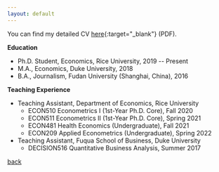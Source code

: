 ```yaml
---
layout: default
---
```


You can find my detailed CV [here](https://www.dropbox.com/s/rzwt1c8cn13x0da/sunjintao_cv.pdf?dl=0/){:target="_blank"} (PDF).

**Education**

*   Ph.D. Student, Economics, Rice University, 2019 -- Present
*   M.A., Economics, Duke University, 2018
*   B.A., Journalism, Fudan University (Shanghai, China), 2016

**Teaching Experience**

- Teaching Assistant, Department of Economics, Rice University
  - ECON510 Econometrics I (1st-Year Ph.D. Core), Fall 2020
  - ECON511 Econometrics II (1st-Year Ph.D. Core), Spring 2021
  - ECON481 Health Economics (Undergraduate), Fall 2021
  - ECON209 Applied Econometrics (Undergraduate), Spring 2022
- Teaching Assistant, Fuqua School of Business, Duke University
  - DECISION516 Quantitative Business Analysis, Summer 2017

[back](./)
